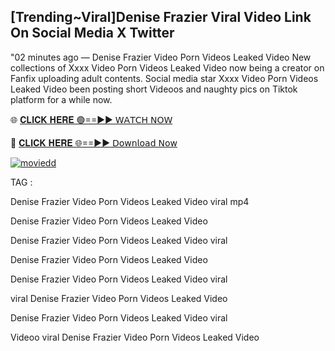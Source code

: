 ## [Trending~Viral]Denise Frazier Viral Video Link On Social Media X Twitter
"02 minutes ago — Denise Frazier Video Porn Videos Leaked Video New collections of Xxxx Video Porn Videos Leaked Video now being a creator on Fanfix uploading adult contents. Social media star Xxxx Video Porn Videos Leaked Video been posting short Videoos and naughty pics on Tiktok platform for a while now.

🌐 [𝐂𝐋𝐈𝐂𝐊 𝐇𝐄𝐑𝐄 🟢==►► 𝖶𝖠𝖳𝖢𝖧 𝖭𝖮𝖶](https://cutt.ly/krq3vGFV)

🔴 [𝐂𝐋𝐈𝐂𝐊 𝐇𝐄𝐑𝐄 🌐==►► 𝖣𝗈𝗐𝗇𝗅𝗈𝖺𝖽 𝖭𝗈𝗐](https://cutt.ly/krq3vGFV)

[![moviedd](https://camo.githubusercontent.com/8a4f000d20f83aca3bf7ec5f350d767afa0574a8a352519fd8cfa583a6f93a33/68747470733a2f2f692e696d6775722e636f6d2f644a486b345a712e676966)](https://cutt.ly/krq3vGFV)



TAG :

Denise Frazier Video Porn Videos Leaked Video viral mp4

Denise Frazier Video Porn Videos Leaked Video

Denise Frazier Video Porn Videos Leaked Video viral

Denise Frazier Video Porn Videos Leaked Video

Denise Frazier Video Porn Videos Leaked Video viral

viral Denise Frazier Video Porn Videos Leaked Video

Denise Frazier Video Porn Videos Leaked Video viral

Videoo viral Denise Frazier Video Porn Videos Leaked Video
